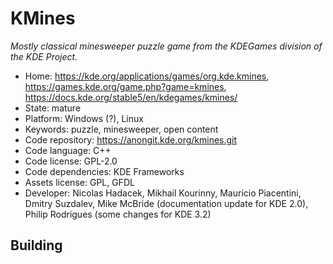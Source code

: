 # KMines

_Mostly classical minesweeper puzzle game from the KDEGames division of the KDE Project._

- Home: https://kde.org/applications/games/org.kde.kmines, https://games.kde.org/game.php?game=kmines, https://docs.kde.org/stable5/en/kdegames/kmines/
- State: mature
- Platform: Windows (?), Linux
- Keywords: puzzle, minesweeper, open content
- Code repository: https://anongit.kde.org/kmines.git
- Code language: C++
- Code license: GPL-2.0
- Code dependencies: KDE Frameworks
- Assets license: GPL, GFDL
- Developer: Nicolas Hadacek, Mikhail Kourinny, Mauricio Piacentini, Dmitry Suzdalev, Mike McBride (documentation update for KDE 2.0), Philip Rodrigues (some changes for KDE 3.2)

## Building
